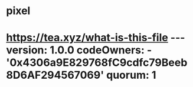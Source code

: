 # pixel
# https://tea.xyz/what-is-this-file --- version: 1.0.0 codeOwners:   - '0x4306a9E829768fC9cdfc79Beeb8D6AF294567069' quorum: 1
